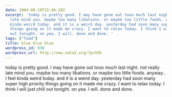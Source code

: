 ```yaml
---
date: 2004-09-10T15:46:20Z
excerpt: 'today is pretty good. I may have gone out tooo much last night. not really
  late mind you. maybe too many libations. or maybe too little foods. anyway.. I feel
  kinda weird today. and it is a weird day. yesterday had soon many super high priority
  things going on it made me crazy. I want to relax today. I think I will just chill
  out tonight. on yea. I will. done and done. '
tags: ["food"]
title: blue blue blue
wordpress_id: 930
wordpress_url: http://new.nata2.org/?p=930
---
```


today is pretty good. I may have gone out tooo much last night. not really late mind you. maybe too many libations. or maybe too little foods. anyway.. I feel kinda weird today. and it is a weird day. yesterday had soon many super high priority things going on it made me crazy. I want to relax today. I think I will just chill out tonight. on yea. I will. done and done. 
